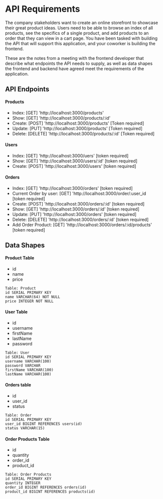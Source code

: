 # API Requirements
The company stakeholders want to create an online storefront to showcase their great product ideas. 
Users need to be able to browse an index of all products, see the specifics of a single product, 
and add products to an order that they can view in a cart page. 
You have been tasked with building the API that will support this application, 
and your coworker is building the frontend.

These are the notes from a meeting with the frontend developer that describe what endpoints the API needs to supply, 
as well as data shapes the frontend and backend have agreed meet the requirements of the application. 

## API Endpoints
#### Products
- Index: [GET] 'http://localhost:3000/products' 
- Show: [GET] 'http://localhost:3000/products/:id' 
- Create: [POST] 'http://localhost:3000/products'  [Token required]
- Update: [PUT] 'http://localhost:3000/products'  [Token required]
- Delete: [DELETE] 'http://localhost:3000/products/:id'  [Token required]

#### Users
- Index: [GET]  'http://localhost:3000/uers' [token required]
- Show: [GET] 'http://localhost:3000/users/:id' [token required]
- Create: [POST] 'http://localhost:3000/users' [token required]

#### Orders
- Index: [GET]  'http://localhost:3000/orders' [token required]
- Current Order by user: [GET] 'http://localhost:3000/order/:user_id [token required]
- Create: [POST]  'http://localhost:3000/orders/:id' [token required]
- Show: [GET]  'http://localhost:3000/orders/:id' [token required]
- Update: [PUT]  'http://localhost:3000/orders' [token required]
- Delete: [DELETE]  'http://localhost:3000/orders/:id' [token required]
- Add Order Product: [GET]  'http://localhost:3000/orders/:id/products' [token required]

## Data Shapes
#### Product Table
- id
- name
- price
```
Table: Product
id SERIAL PRIMARY KEY
name VARCHAR(64) NOT NULL
price INTEGER NOT NULL
```

#### User Table
- id
- username
- firstName
- lastName
- password
```
Table: User
id SERIAL PRIMARY KEY
username VARCHAR(100)
password VARCHAR
firstName VARCHAR(100)
lastName VARCHAR(100)
```

#### Orders table
- id
- user_id
- status
```
Table: Order
id SERIAL PRIMARY KEY
user_id BIGINT REFERENCES users(id)
status VARCHAR(15)
```

#### Order Products Table
- id
- quantity
- order_id
- product_id
```
Table: Order Products
id SERIAL PRIMARY KEY
quantity INTEGER
order_id BIGINT REFERENCES orders(id)
product_id BIGINT REFERENCES products(id)
```



